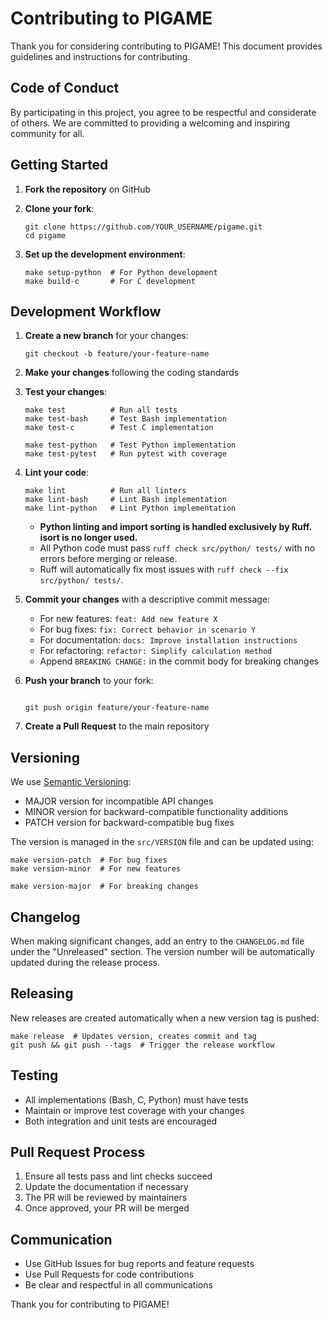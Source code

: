 # Contributing to PIGAME

Thank you for considering contributing to PIGAME! This document provides guidelines and instructions for contributing.

## Code of Conduct

By participating in this project, you agree to be respectful and considerate of others. We are committed to providing a welcoming and inspiring community for all.

## Getting Started

1. **Fork the repository** on GitHub
2. **Clone your fork**:


   ```
   git clone https://github.com/YOUR_USERNAME/pigame.git
   cd pigame

   ```


3. **Set up the development environment**:

   ```
   make setup-python  # For Python development
   make build-c       # For C development
   ```


## Development Workflow

1. **Create a new branch** for your changes:

   ```
   git checkout -b feature/your-feature-name
   ```


2. **Make your changes** following the coding standards

3. **Test your changes**:

   ```
   make test          # Run all tests
   make test-bash     # Test Bash implementation
   make test-c        # Test C implementation

   make test-python   # Test Python implementation
   make test-pytest   # Run pytest with coverage
   ```

4. **Lint your code**:


   ```
   make lint          # Run all linters
   make lint-bash     # Lint Bash implementation
   make lint-python   # Lint Python implementation
   ```

   - **Python linting and import sorting is handled exclusively by Ruff. isort is no longer used.**
   - All Python code must pass `ruff check src/python/ tests/` with no errors before merging or release.
   - Ruff will automatically fix most issues with `ruff check --fix src/python/ tests/`.

5. **Commit your changes** with a descriptive commit message:

   - For new features: `feat: Add new feature X`
   - For bug fixes: `fix: Correct behavior in scenario Y`
   - For documentation: `docs: Improve installation instructions`
   - For refactoring: `refactor: Simplify calculation method`
   - Append `BREAKING CHANGE:` in the commit body for breaking changes

6. **Push your branch** to your fork:

   ```

   git push origin feature/your-feature-name
   ```

7. **Create a Pull Request** to the main repository


## Versioning

We use [Semantic Versioning](https://semver.org/):

- MAJOR version for incompatible API changes
- MINOR version for backward-compatible functionality additions
- PATCH version for backward-compatible bug fixes

The version is managed in the `src/VERSION` file and can be updated using:

```
make version-patch  # For bug fixes
make version-minor  # For new features

make version-major  # For breaking changes
```

## Changelog

When making significant changes, add an entry to the `CHANGELOG.md` file under the "Unreleased" section. The version number will be automatically updated during the release process.

## Releasing

New releases are created automatically when a new version tag is pushed:

```
make release  # Updates version, creates commit and tag
git push && git push --tags  # Trigger the release workflow
```

## Testing

- All implementations (Bash, C, Python) must have tests
- Maintain or improve test coverage with your changes
- Both integration and unit tests are encouraged

## Pull Request Process

1. Ensure all tests pass and lint checks succeed
2. Update the documentation if necessary
3. The PR will be reviewed by maintainers
4. Once approved, your PR will be merged

## Communication

- Use GitHub Issues for bug reports and feature requests
- Use Pull Requests for code contributions
- Be clear and respectful in all communications

Thank you for contributing to PIGAME!

